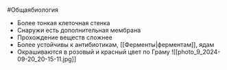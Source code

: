 #Общаябиология 
- Более тонкая клеточная стенка
- Снаружи есть дополнительная мембрана
- Прохождение веществ сложнее
- Более устойчивы к антибиотикам, [[Ферменты|ферментам]], ядам
- Окрашиваются в розовый и красный цвет по Граму
![[photo_9_2024-09-20_20-15-11.jpg]]
